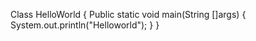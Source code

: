 Class HelloWorld
{
 Public static void main(String []args)
 {
  System.out.println("Helloworld");
 }
}
